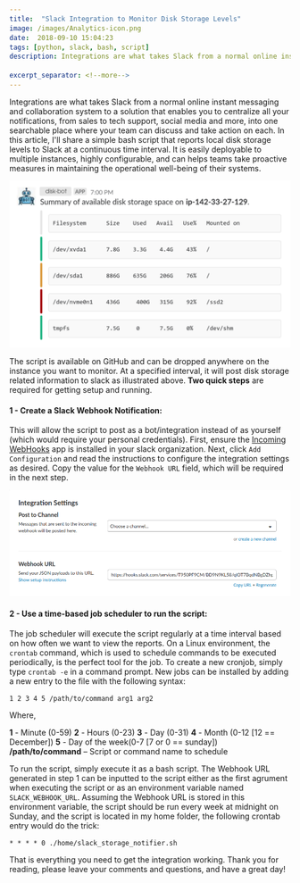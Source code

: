```yaml
--- 
title:  "Slack Integration to Monitor Disk Storage Levels"
image: /images/Analytics-icon.png
date:  2018-09-10 15:04:23
tags: [python, slack, bash, script]
description: Integrations are what takes Slack from a normal online instant messaging and collaboration system to a solution that enables you to centralize all your notifications, from sales to tech support, social media and more, into one searchable place where your team can discuss and take action on each. In this article, I'll share a simple bash script that reports local disk storage levels to Slack at a continuous time interval. It is easily deployable to multiple instances, highly configurable, and can helps teams take proactive measures in maintaining the operational well-being of their systems.

excerpt_separator: <!--more-->
---
```

Integrations are what takes Slack from a normal online instant messaging and collaboration system to a solution that enables you to centralize all your notifications, from sales to tech support, social media and more, into one searchable place where your team can discuss and take action on each. In this article, I'll share a simple bash script that reports local disk storage levels to Slack at a continuous time interval. It is easily deployable to multiple instances, highly configurable, and can helps teams take proactive measures in maintaining the operational well-being of their systems.
<!--more-->

![inheritance](/images/notification.png)

The script is available on GitHub and can be dropped anywhere on the instance you want to monitor. At a specified interval, it will
post disk storage related information to slack as illustrated above. **Two quick steps** are required for getting
setup and running.

#### **1 - Create a Slack Webhook Notification**: 

This will allow the script to post as a bot/integration instead of as yourself (which would
require your personal credentials). First, ensure the [Incoming WebHooks](https://slack.com/apps/A0F7XDUAZ-incoming-webhooks?next_id=0) app
is installed in your slack organization. Next, click `Add Configuration` and read the instructions to configure the integration settings 
as desired. Copy the value for the `Webhook URL` field, which will be required in the next step.

![inheritance](/images/integrationv2.png)

#### **2 - Use a time-based job scheduler to run the script**: 

The job scheduler will execute the script regularly at a time interval based
on how often we want to view the reports. On a Linux environment, the `crontab` command, which is used to schedule 
commands to be executed periodically, is the perfect tool for the job. To create a new cronjob, simply type `crontab -e` in a command
prompt. New jobs can be installed by adding a new entry to the file with the following syntax:
```
1 2 3 4 5 /path/to/command arg1 arg2
```
Where,

**1** - Minute (0-59)
**2** - Hours (0-23)
**3** - Day (0-31)
**4** - Month (0-12 [12 == December])
**5** - Day of the week(0-7 [7 or 0 == sunday])
**/path/to/command** – Script or command name to schedule

To run the script, simply execute it as a bash script. The Webhook URL generated in step 1 can be inputted to the script either as the first agrument when executing the script or
as an environment variable named `SLACK_WEBHOOK_URL`. Assuming the Webhook URL is stored in this environment variable,
the script should be run every week at midnight on Sunday, and the script is located in my home folder, 
the following crontab entry would do the trick:
```
* * * * 0 ./home/slack_storage_notifier.sh
```

That is everything you need to get the integration working. Thank you for reading, please leave your comments and questions, and have a great day!
